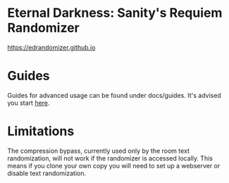 # Eternal Darkness: Sanity's Requiem Randomizer

https://edrandomizer.github.io

# Guides

Guides for advanced usage can be found under docs/guides. It's advised you start [here](docs/guides/usage.md).

# Limitations

The compression bypass, currently used only by the room text randomization, will not work if the randomizer is accessed locally. This means if you clone your own copy you will need to set up a webserver or disable text randomization.
